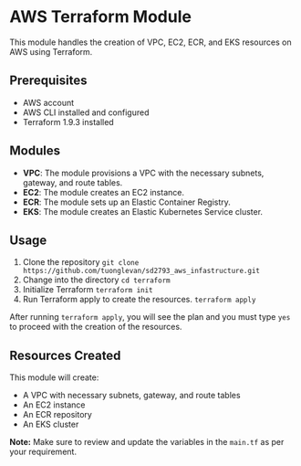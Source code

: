 # AWS Terraform Module

This module handles the creation of VPC, EC2, ECR, and EKS resources on AWS using Terraform.

## Prerequisites

- AWS account
- AWS CLI installed and configured
- Terraform 1.9.3 installed

## Modules

- **VPC**: The module provisions a VPC with the necessary subnets, gateway, and route tables.
- **EC2**: The module creates an EC2 instance.
- **ECR**: The module sets up an Elastic Container Registry.
- **EKS**: The module creates an Elastic Kubernetes Service cluster.

## Usage

1. Clone the repository ```git clone https://github.com/tuonglevan/sd2793_aws_infastructure.git```
2. Change into the directory
   ```cd terraform```
3. Initialize Terraform
   ```terraform init```
4. Run Terraform apply to create the resources.
   ```terraform apply```

After running `terraform apply`, you will see the plan and you must type `yes` to proceed with the creation of the resources.

## Resources Created

This module will create:

- A VPC with necessary subnets, gateway, and route tables
- An EC2 instance
- An ECR repository
- An EKS cluster

**Note:** Make sure to review and update the variables in the `main.tf` as per your requirement.